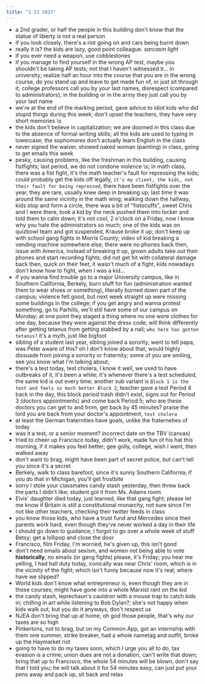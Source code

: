 ```yaml
---
title: "1 13 2023"
---
```

- a 2nd grader, or half the people in this building don't know that the statue of liberty is not a real person
- if you look closely, there's a riot going on and cars being burnt down
- really it is? the kids are lazy, good point colleague. *sarcasm light*
- if you ever need a weapon, use cobblestones
- if you manage to find yourself in the wrong AP test, maybe you shouldn't be taking AP tests; not that I haven't witnessed it... in university; realize half an hour into the course that you are in the wrong course, do you stand up and leave to get made fun of, or just sit through it; college professors call you by your last names, disrespect (compared to administrators); in the building or in the army they just call you by your last name
- we're at the end of the marking period, gave advice to idiot kids who did stupid things during this week; don't upset the teachers, they have very short memories \\s
- the kids don't believe in capitalization; we are doomed in this class due to the absence of formal writing skills; all the kids are used to typing in lowercase; the sophomores don't actually learn English in the class
- never signed the waiver, showed naked woman (painting) in class, going to get emails this week
- pesky, causing problems, like the freshman in this building, causing fistfights; last period, we do not condone violence \\s; in math class, there was a fist fight, it's the math teacher's fault for repressing the kids; could probably get the kids off legally, `it's my client, the kids, not their fault for being repressed`, there have been fistfights over the year, they are rare, usually knee deep in breaking up; last time it was around the same vicinity in the math wing; walking down the hallway, kids stop and form a circle, there was a bit of "fistocuffs", sweet Chris and I were there, took a kid by the neck pushed them into locker and told them to calm down; it's not cool, 2 o'clock on a Friday, now I know why you hate the administrators so much; one of the kids was on quizbowl team and got suspended, Krause broke it up; don't keep up with school gang fights in Morris County; video of kid breaking a vending machine somewhere else; there were no phones back then, issue with America, instead of breaking it up, grown adults take out their phones and start recording fights; did not get hit with collateral damage back then, quick on their feet, it wasn't much of a fight, kids nowadays don't know how to fight, when I was a kid...
- if you wanna find trouble go to a major University campus, like in Southern California, Berkely, burn stuff for fun (administration wanted them to wear shoes or something), literally burned down part of the campus; violence felt good, but next week straight up were missing some buildings in the college; if you get angry and wanna protest something, go to Parhills, we'll still have some of our campus on Monday; at one point they staged a thing where no one wore clothes for one day, because they were against the dress code; will think differently after getting tetanus from getting stabbed by a nail; `who here has gotten tetanus?` it's a myth, just like bigfoot
- sibling of a student last year, sibling joined a sorority, went to tell papa, was Peter aware of this? oh I don't know about that; would highly dissuade from joining a sorority or fraternity; some of you are smiling, see you know what I'm talking about;
- there's a test today, test cholera, I know it well, we used to have outbreaks of it, it's been a while; it's whenever there's a test scheduled, the same kid is out every time; another sub variant is `Block 1 is the test and feels so much better Block 2`; teacher gave a test Period 4 back in the day, this block period trash didn't exist, signs out for Period 3 (doctors appointments) and come back Period 5; who are these doctors you can get to and from, get back by 45 minutes? praise the lord you are back from your doctor's appointment, `test cholera`
- at least the German fraternities have goals, unlike the fraterneties of today
- was it a test, or a senior moment? incorrect date on the TBV (canvas)
- tried to cheer up Francisco today, didn't work, made fun of his hat this morning, if it makes you feel better; gee golly, college, wish I went, then walked away
- don't want to brag, might have been part of secret police, but can't tell you since it's a secret
- Berkely, walk to class barefoot, since it's sunny Southern California; if you do that in Michigan, you'll get frostbite
- sorry I stole your classmates candy stash yesterday, then threw back the parts I didn't like; student got it from Ms. Adams room
- Elvis' daughter died today, just learned, like that gang fight; please let me know if Britain is still a constitutional monarchy, not sure since I'm not like other teachers, checking their twitter feeds in class
- you know those kids, who have a trust fund and Mercedes since their parents work hard, even though they've never worked a day in their life
- I should go down to guidance; I forgot to go over a whole week of stuff Betsy; get a lollipop and close the door
- Francisco, film Friday, I'm worried, he's given up, this isn't good
- don't need emails about sexism, and women not being able to vote **historically**, no emails (or gang fights) please, it's Friday; you hear me yelling, I had hall duty today, ironically was near Chris' room, which is in the vicinity of the fight; which isn't funny because now it's real; where have we slipped?
- World kids don't know what entrepreneur is, even though they are in those courses; might have gone into a whole Marxist rant on the kid
- the candy stash, leprechaun's cauldron with a mouse trap to catch kids in; chilling in art while listening to Bob Dylan?; she's not happy when kids walk out, but you do it anyways, don't respect us
- NJEA don't bring that up at home, oh god those people, that's why our taxes are so high
- Pinkertons, not to brag, but on my Common App, got an internship with them one summer, strike breaker, had a whole nametag and outfit, broke up the Haymarket riot
- going to have to do my taxes soon, which I urge you all to do, tax evasion is a crime; union dues are not a donation, can't write that down; bring that up to Francisco, the whole 54 minutes will be blown, don't say that I told you; he will talk about it for 54 minutes easy, can just put your pens away and pack up, sit back and relax
